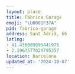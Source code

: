 ```yaml
---
layout: place
title: Fábrica Garage
emoji: "\U0001F37A"
pid: fabrica-garage
address: Sant Adrià, 66
latlng:
- 41.436009095441975
- 2.1967577024795357
location: barcelona
updated_at: '2024-10-07'
---
```

